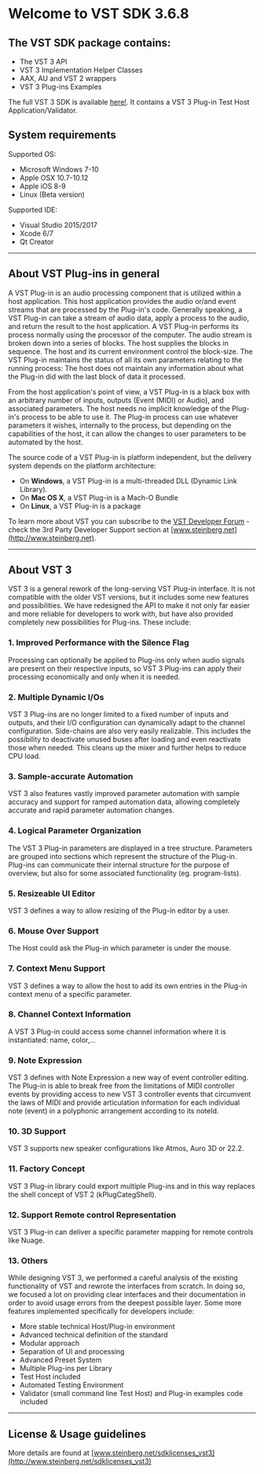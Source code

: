 # Welcome to VST SDK 3.6.8
## The VST SDK package contains:
- The VST 3 API
- VST 3 Implementation Helper Classes
- AAX, AU and VST 2 wrappers
- VST 3 Plug-ins Examples

The full VST 3 SDK is available [here!](https://www.steinberg.net/en/company/developers.html). It contains a VST 3 Plug-in Test Host Application/Validator.
## System requirements

Supported OS:

- Microsoft Windows 7-10
- Apple OSX 10.7-10.12
- Apple iOS 8-9
- Linux (Beta version)

Supported IDE:
- Visual Studio 2015/2017
- Xcode 6/7
- Qt Creator

---

## About VST Plug-ins in general
A VST Plug-in is an audio processing component that is utilized within a host application. This host application provides the audio or/and event streams that are processed by the Plug-in's code. Generally speaking, a VST Plug-in can take a stream of audio data, apply a process to the audio, and return the result to the host application. A VST Plug-in performs its process normally using the processor of the computer. The audio stream is broken down into a series of blocks. The host supplies the blocks in sequence. The host and its current environment control the block-size. The VST Plug-in maintains the status of all its own parameters relating to the running process: The host does not maintain any information about what the Plug-in did with the last block of data it processed.

From the host application's point of view, a VST Plug-in is a black box with an arbitrary number of inputs, outputs (Event (MIDI) or Audio), and associated parameters. The host needs no implicit knowledge of the Plug-in's process to be able to use it. The Plug-in process can use whatever parameters it wishes, internally to the process, but depending on the capabilities of the host, it can allow the changes to user parameters to be automated by the host.

The source code of a VST Plug-in is platform independent, but the delivery system depends on the platform architecture:
- On **Windows**, a VST Plug-in is a multi-threaded DLL (Dynamic Link Library).
- On **Mac OS X**, a VST Plug-in is a Mach-O Bundle
- On **Linux**, a VST Plug-in is a package

To learn more about VST you can subscribe to the [VST Developer Forum](https://sdk.steinberg.net) - check the 3rd Party Developer Support section at [www.steinberg.net](http://www.steinberg.net). 
 
 ---

## About VST 3
VST 3 is a general rework of the long-serving VST Plug-in interface. It is not compatible with the older VST versions, but it includes some new features and possibilities. We have redesigned the API to make it not only far easier and more reliable for developers to work with, but have also provided completely new possibilities for Plug-ins. These include:

### 1. Improved Performance with the Silence Flag 
Processing can optionally be applied to Plug-ins only when audio signals are present on their respective inputs, so VST 3 Plug-ins can apply their processing economically and only when it is needed. 

### 2. Multiple Dynamic I/Os 
VST 3 Plug-ins are no longer limited to a fixed number of inputs and outputs, and their I/O configuration can dynamically adapt to the channel configuration. Side-chains are also very easily realizable. This includes the possibility to deactivate unused buses after loading and even reactivate those when needed. This cleans up the mixer and further helps to reduce CPU load. 

### 3. Sample-accurate Automation 
VST 3 also features vastly improved parameter automation with sample accuracy and support for ramped automation data, allowing completely accurate and rapid parameter automation changes. 

### 4. Logical Parameter Organization 
The VST 3 Plug-in parameters are displayed in a tree structure. Parameters are grouped into sections which represent the structure of the Plug-in. Plug-ins can communicate their internal structure for the purpose of overview, but also for some associated functionality (eg. program-lists). 

### 5. Resizeable UI Editor 
VST 3 defines a way to allow resizing of the Plug-in editor by a user. 

### 6. Mouse Over Support 
The Host could ask the Plug-in which parameter is under the mouse. 

### 7. Context Menu Support
VST 3 defines a way to allow the host to add its own entries in the Plug-in context menu of a specific parameter.

### 8. Channel Context Information
A VST 3 Plug-in could access some channel information where it is instantiated: name, color,...

### 9. Note Expression 
VST 3 defines with Note Expression a new way of event controller editing. The Plug-in is able to break free from the limitations of MIDI controller events by providing access to new VST 3 controller events that circumvent the laws of MIDI and provide articulation information for each individual note (event) in a polyphonic arrangement according to its noteId. 

### 10. 3D Support
VST 3 supports new speaker configurations like Atmos, Auro 3D or 22.2.

### 11. Factory Concept 
VST 3 Plug-in library could export multiple Plug-ins and in this way replaces the shell concept of VST 2 (kPlugCategShell).

### 12. Support Remote control Representation
VST 3 Plug-in can deliver a specific parameter mapping for remote controls like Nuage.

### 13. Others
While designing VST 3, we performed a careful analysis of the existing functionality of VST and rewrote the interfaces from scratch. In doing so, we focused a lot on providing clear interfaces and their documentation in order to avoid usage errors from the deepest possible layer.
Some more features implemented specifically for developers include:
- More stable technical Host/Plug-in environment
- Advanced technical definition of the standard
- Modular approach
- Separation of UI and processing
- Advanced Preset System
- Multiple Plug-ins per Library
- Test Host included
- Automated Testing Environment
- Validator (small command line Test Host) and Plug-in examples code included

---
## License & Usage guidelines
More details are found at [www.steinberg.net/sdklicenses_vst3](http://www.steinberg.net/sdklicenses_vst3)